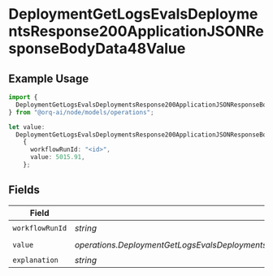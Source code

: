 # DeploymentGetLogsEvalsDeploymentsResponse200ApplicationJSONResponseBodyData48Value

## Example Usage

```typescript
import {
  DeploymentGetLogsEvalsDeploymentsResponse200ApplicationJSONResponseBodyData48Value,
} from "@orq-ai/node/models/operations";

let value:
  DeploymentGetLogsEvalsDeploymentsResponse200ApplicationJSONResponseBodyData48Value =
    {
      workflowRunId: "<id>",
      value: 5015.91,
    };
```

## Fields

| Field                                                                                                | Type                                                                                                 | Required                                                                                             | Description                                                                                          |
| ---------------------------------------------------------------------------------------------------- | ---------------------------------------------------------------------------------------------------- | ---------------------------------------------------------------------------------------------------- | ---------------------------------------------------------------------------------------------------- |
| `workflowRunId`                                                                                      | *string*                                                                                             | :heavy_check_mark:                                                                                   | N/A                                                                                                  |
| `value`                                                                                              | *operations.DeploymentGetLogsEvalsDeploymentsResponse200ApplicationJSONResponseBodyData48ValueValue* | :heavy_check_mark:                                                                                   | N/A                                                                                                  |
| `explanation`                                                                                        | *string*                                                                                             | :heavy_minus_sign:                                                                                   | N/A                                                                                                  |